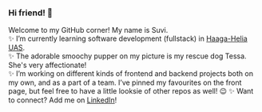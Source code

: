 ### Hi friend! :slightly_smiling_face:  
Welcome to my GitHub corner! My name is Suvi.    
:sparkles: I’m currently learning software development (fullstack) in [Haaga-Helia UAS](https://www.haaga-helia.fi/en).  
:sparkles: The adorable smoochy pupper on my picture is my rescue dog Tessa. She's very affectionate!  
:sparkles: I’m working on different kinds of frontend and backend projects both on my own, and as a part of a team. I’ve pinned my favourites on the front page, but feel free to have a little looksie of other repos as well! :wink:
:sparkles: Want to connect? Add me on [LinkedIn](https://fi.linkedin.com/in/suvi-varjoranta-suvi200)!
